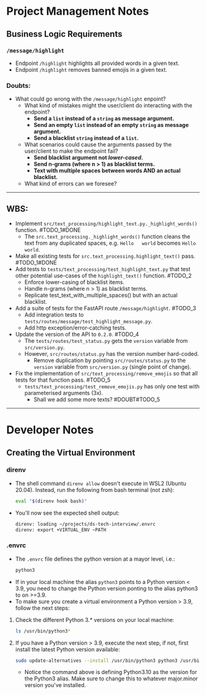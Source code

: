 # Project Management Notes

## Business Logic Requirements

### `/message/highlight`
* Endpoint `/highlight` highlights all provided words in a given text.
* Endpoint `/highlight` removes banned emojis in a given text.


### Doubts:
* What could go wrong with the `/message/highlight` enpoint?
    * What kind of mistakes might the user/client do interacting with the endpoint?
        * **Send a `list` instead of a `string` as message argument.**
        * **Send an empty `list` instead of an empty `string` as message argument.**
        * **Send a blacklist `string` instead of a `list`.**
    * What scenarios could cause the arguments passed by the user/client to make the endpoint fail? 
        * **Send blacklist argument not _lower-cased_.**
        * **Send n-grams (where n > 1) as blacklist terms.**
        * **Text with multiple spaces between words AND an actual blacklist.**
    * What kind of errors can we foresee?


***


## WBS:
* Implement `src/text_processing/highlight_text.py._highlight_words()` function. #TODO_1#DONE
    * The `src.text_processing._highlight_words()` function cleans the text from any duplicated spaces, e.g. `Hello   world` becomes `Hello world`.
* Make all existing tests for `src.text_processing.highlight_text()` pass. #TODO_1#DONE
* Add tests to `tests/text_processing/test_highlight_text.py` that test other potential use-cases of the `highlight_text()` function. #TODO_2
    * Enforce lower-casing of blacklist items.
    * Handle n-grams (where n > 1) as blacklist terms.
    * Replicate test_text_with_multiple_spaces() but with an actual blacklist.
* Add a suite of tests for the FastAPI route `/message/highlight`. #TODO_3
    * Add integration tests to `tests/routes/message/test_highlight_message.py`.
    * Add http exception/error-catching tests.
* Update the version of the API to `0.2.0`. #TODO_4
    * The `tests/routes/test_status.py` gets the `version` variable from `src/version.py`.
    * However, `src/routes/status.py` has the version number hard-coded.
        * Remove duplication by pointing `src/routes/status.py` to the `version` variable from `src/version.py` (single point of change).
* Fix the implementation of `src/text_processing/remove_emojis` so that all tests for that function pass. #TODO_5
    * `tests/text_processing/test_remove_emojis.py` has only one test with parameterised arguments (3x). 
        * Shall we add some more texts? #DOUBT#TODO_5


***


# Developer Notes

## Creating the Virtual Environment

### direnv
* The shell command `direnv allow` doesn't execute in WSL2 (Ubuntu 20.04). Instead, run the following from bash terminal (not zsh): 
    ```bash
    eval "$(direnv hook bash)"
    ```
* You'll now see the expected shell output:
    ```bash
    direnv: loading ~/projects/ds-tech-interview/.envrc
    direnv: export +VIRTUAL_ENV ~PATH
    ```

### .envrc
* The `.envrc` file defines the python version at a mayor level, i.e.: 
    ```bash
    python3
    ```
* If in your local machine the alias `python3` points to a Python version < 3.9, you need to change the Python version ponting to the alias python3 to on >=3.9.  
* To make sure you create a virtual environment a Python version > 3.9, follow the next steps:  

1. Check the different Python 3.* versions on your local machine:
    ```bash
    ls /usr/bin/python3*
    ```

2. If you have a Python version > 3.9, execute the next step, if not, first install the latest Python version available:
    ```bash
    sudo update-alternatives --install /usr/bin/python3 python3 /usr/bin/python3.10 1
    ```
    * Notice the command above is defining Python3.10 as the version for the Python3 alias. Make sure to change this to whatever major.minor version you've installed.


